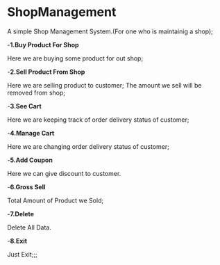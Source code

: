 # ShopManagement
A simple Shop Management System.(For one who is maintainig a shop);

-**1.Buy Product For Shop**

Here we are buying some product for out shop;

-**2.Sell Product From Shop**

Here we are selling product to customer; The amount we sell will be removed from shop;

-**3.See Cart**

Here we are keeping track of order delivery status of customer;<Delivered OR Not> 

-**4.Manage Cart**

Here we are changing order delivery status of customer;<Delivered OR Cancelled> 

-**5.Add Coupon**

Here we can give discount to customer.<Decrease the cost he has to pay>

-**6.Gross Sell**

Total Amount of Product we Sold;

-**7.Delete**

Delete All Data.

-**8.Exit**

Just Exit;;;
